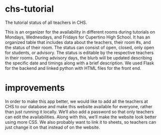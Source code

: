 # chs-tutorial
The tutorial status of all teachers in CHS.

This is an organizer for the availability in different rooms during tutorials on Mondays, Wednesdays, and Fridays for Cupertino High School. It has an organized table that includes data about the teachers, their room #s, and the status of their room. The status can consist of open, closed, only open for students, or advisory. The status is editable by the respective teachers in their rooms. During advisory days, the blurb will be updated describing the specific date and timings along with a brief description. We used Flask for the backend and linked python with HTML files for the front end.

# improvements 

In order to make this app better, we would like to add all the teachers at CHS to our database and make this website available for everyone, rather than just running it locally. We’ll also add a password so that only teachers can edit the availabilities. Along with this, we’ll make the website look better using more CSS. We also probably want to link it to sheets, so teachers can just change it on that instead of on the website.


